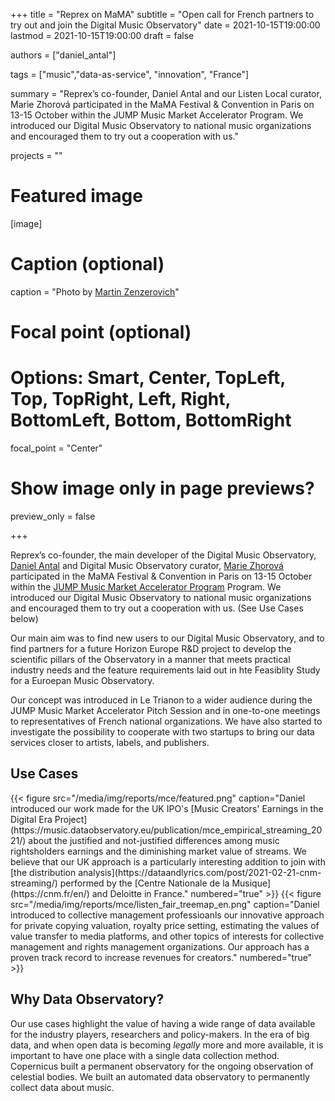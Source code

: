 +++
title = "Reprex on MaMA"
subtitle = "Open call for French partners to try out and join the Digital Music Observatory"
date = 2021-10-15T19:00:00
lastmod = 2021-10-15T19:00:00
draft = false

authors = ["daniel_antal"]

tags = ["music","data-as-service", "innovation", "France"]

summary = "Reprex’s co-founder, Daniel Antal and our Listen Local curator, Marie Zhorová participated in the MaMA Festival & Convention in Paris on 13-15 October within the JUMP Music Market Accelerator Program. We introduced our Digital Music Observatory to national music organizations and encouraged them to try out a cooperation with us."

projects = ""

# Featured image
[image]
  # Caption (optional)
  caption = "Photo by [Martin Zenzerovich](https://www.jumpmusic.eu/fellow2021/groovly/)"

  # Focal point (optional)
  # Options: Smart, Center, TopLeft, Top, TopRight, Left, Right, BottomLeft, Bottom, BottomRight
  focal_point = "Center"

  # Show image only in page previews?
  preview_only = false

+++

Reprex’s co-founder, the main developer of the Digital Music Observatory, [Daniel Antal](https://reprex.nl/authors/daniel_antal/) and Digital Music Observatory curator, [Marie Zhorová](https://music.dataobservatory.eu/author/marie-zhorova/) participated in the MaMA Festival & Convention in Paris on 13-15 October within the [JUMP Music Market Accelerator Program](https://www.jumpmusic.eu/fellows/) Program. We introduced our Digital Music Observatory to national music organizations and encouraged them to try out a cooperation with us. (See Use Cases below)

Our main aim was to find new users to our Digital Music Observatory, and to find partners for a future Horizon Europe R&D project to develop the scientific pillars of the Observatory in a manner that meets practical industry needs and the feature requirements laid out in hte Feasiblity Study for a Euroepan Music Observatory.

Our concept was introduced in Le Trianon to a wider audience during the JUMP Music Market Accelerator Pitch Session and in one-to-one meetings to representatives of French national organizations. We have also started to investigate the possibility to cooperate with two startups to bring our data services closer to artists, labels, and publishers. 

<script class="lesondier-widget" data-ls-event-id="12386" data-ls-site-slug="mama" src="https://live.mamafestival.com/build/widget/widget_loader.min.js" data-ls-width="600px" data-ls-height="435px" async></script>

## Use Cases

<td style="text-align: center;">{{< figure src="/media/img/reports/mce/featured.png" caption="Daniel introduced our work made for the UK IPO's [Music Creators' Earnings in the Digital Era Project](https://music.dataobservatory.eu/publication/mce_empirical_streaming_2021/) about the justified and not-justified differences among music rightsholders earnings and the diminishing market value of streams. We believe that our UK approach is a particularly interesting addition to join with [the distribution analysis](https://dataandlyrics.com/post/2021-02-21-cnm-streaming/) performed by the [Centre Nationale de la Musique](https://cnm.fr/en/) and Deloitte in France." numbered="true" >}}</td>


<td style="text-align: center;">{{< figure src="/media/img/reports/mce/listen_fair_treemap_en.png" caption="Daniel introduced to collective management professioanls our innovative approach for private copying valuation, royalty price setting, estimating the values of value transfer to media platforms, and other topics of interests for collective management and rights management organizations. Our approach has a proven track record to increase revenues for creators." numbered="true" >}}</td>



## Why Data Observatory?

Our use cases highlight the value of having a wide range of data available for the industry players, researchers and policy-makers. In the era of big data, and when open data is becoming *legally* more and more available, it is important to have one place with a single data collection method. Copernicus built a permanent observatory for the ongoing observation of celestial bodies. We built an automated data observatory to permanently collect data about music.
